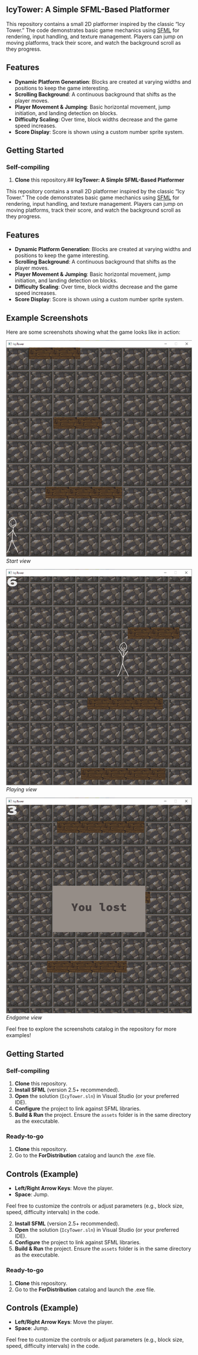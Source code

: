 ## **IcyTower: A Simple SFML-Based Platformer**

This repository contains a small 2D platformer inspired by the classic “Icy Tower.” The code demonstrates basic game mechanics using [SFML](https://www.sfml-dev.org/) for rendering, input handling, and texture management. Players can jump on moving platforms, track their score, and watch the background scroll as they progress.

## Features

- **Dynamic Platform Generation**: Blocks are created at varying widths and positions to keep the game interesting.
- **Scrolling Background**: A continuous background that shifts as the player moves.
- **Player Movement & Jumping**: Basic horizontal movement, jump initiation, and landing detection on blocks.
- **Difficulty Scaling**: Over time, block widths decrease and the game speed increases.
- **Score Display**: Score is shown using a custom number sprite system.

## Getting Started
### Self-compiling
1. **Clone** this repository.## **IcyTower: A Simple SFML-Based Platformer**

This repository contains a small 2D platformer inspired by the classic “Icy Tower.” The code demonstrates basic game mechanics using [SFML](https://www.sfml-dev.org/) for rendering, input handling, and texture management. Players can jump on moving platforms, track their score, and watch the background scroll as they progress.

## Features

- **Dynamic Platform Generation**: Blocks are created at varying widths and positions to keep the game interesting.
- **Scrolling Background**: A continuous background that shifts as the player moves.
- **Player Movement & Jumping**: Basic horizontal movement, jump initiation, and landing detection on blocks.
- **Difficulty Scaling**: Over time, block widths decrease and the game speed increases.
- **Score Display**: Score is shown using a custom number sprite system.

## Example Screenshots

Here are some screenshots showing what the game looks like in action:

![Screenshot 1](screenshots/screenshot1.png)
*Start view*

![Screenshot 2](screenshots/screenshot2.png)
*Playing view*

![Screenshot 3](screenshots/screenshot3.png)
*Endgame view*

Feel free to explore the screenshots catalog in the repository for more examples!

## Getting Started
### Self-compiling
1. **Clone** this repository.
2. **Install SFML** (version 2.5+ recommended).
3. **Open** the solution (`IcyTower.sln`) in Visual Studio (or your preferred IDE).
4. **Configure** the project to link against SFML libraries.
5. **Build & Run** the project. Ensure the `assets` folder is in the same directory as the executable.
### Ready-to-go
1. **Clone** this repository.
2. Go to the **ForDistribution** catalog and launch the .exe file.
   
## Controls (Example)

- **Left/Right Arrow Keys**: Move the player.
- **Space**: Jump.

Feel free to customize the controls or adjust parameters (e.g., block size, speed, difficulty intervals) in the code.

2. **Install SFML** (version 2.5+ recommended).
3. **Open** the solution (`IcyTower.sln`) in Visual Studio (or your preferred IDE).
4. **Configure** the project to link against SFML libraries.
5. **Build & Run** the project. Ensure the `assets` folder is in the same directory as the executable.
### Ready-to-go
1. **Clone** this repository.
2. Go to the **ForDistribution** catalog and launch the .exe file.
   
## Controls (Example)

- **Left/Right Arrow Keys**: Move the player.
- **Space**: Jump.

Feel free to customize the controls or adjust parameters (e.g., block size, speed, difficulty intervals) in the code.

